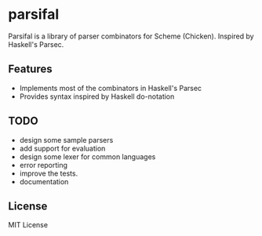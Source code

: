 parsifal
========

Parsifal is a library of parser combinators for Scheme (Chicken). Inspired by
Haskell's Parsec.

Features
--------

* Implements most of the combinators in Haskell's Parsec
* Provides syntax inspired by Haskell do-notation

TODO
----

* design some sample parsers
* add support for evaluation
* design some lexer for common languages
* error reporting
* improve the tests.
* documentation

License
-------

MIT License

